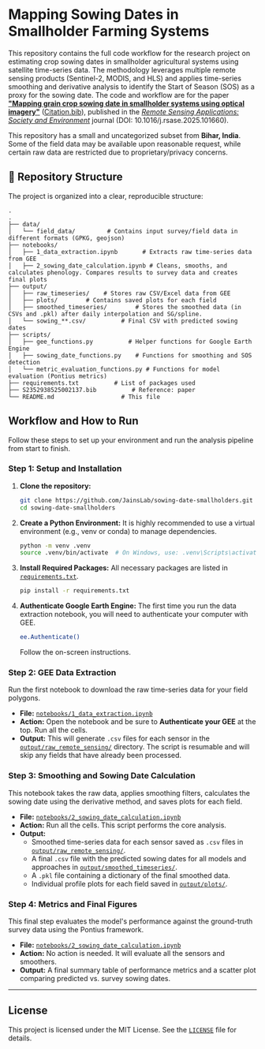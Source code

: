# Mapping Sowing Dates in Smallholder Farming Systems

This repository contains the full code workflow for the research project on estimating crop sowing dates in smallholder agricultural systems using satellite time-series data. The methodology leverages multiple remote sensing products (Sentinel-2, MODIS, and HLS) and applies time-series smoothing and derivative analysis to identify the Start of Season (SOS) as a proxy for the sowing date. The code and workflow are for the paper [**"Mapping grain crop sowing date in smallholder systems using optical imagery"**](https://www.sciencedirect.com/science/article/pii/S2352938525002137) ([Citation.bib](./S2352938525002137.bib)), published in the [*Remote Sensing Applications: Society and Environment*](https://www.sciencedirect.com/journal/remote-sensing-applications-society-and-environment) journal (DOI: 10.1016/j.rsase.2025.101660). 

This repository has a small and uncategorized subset from **Bihar, India**. Some of the field data may be available upon reasonable request, while certain raw data are restricted due to proprietary/privacy concerns.


## 📂 Repository Structure

The project is organized into a clear, reproducible structure:
```
.
.
├── data/
│   └── field_data/         # Contains input survey/field data in different formats (GPKG, geojson)
├── notebooks/
│   ├── 1_data_extraction.ipynb       # Extracts raw time-series data from GEE
│   ├── 2_sowing_date_calculation.ipynb # Cleans, smooths, and calculates phenology. Compares results to survey data and creates final plots
├── output/
│   ├── raw_timeseries/    # Stores raw CSV/Excel data from GEE
│   ├── plots/        # Contains saved plots for each field
│   ├── smoothed_timeseries/        # Stores the smoothed data (in CSVs and .pkl) after daily interpolation and SG/spline.
│   └── sowing_**.csv/          # Final CSV with predicted sowing dates
├── scripts/
│   ├── gee_functions.py          # Helper functions for Google Earth Engine
│   ├── sowing_date_functions.py    # Functions for smoothing and SOS detection
│   └── metric_evaluation_functions.py # Functions for model evaluation (Pontius metrics)
├── requirements.txt          # List of packages used
├── S2352938525002137.bib          # Reference: paper
└── README.md                   # This file
```


## Workflow and How to Run

Follow these steps to set up your environment and run the analysis pipeline from start to finish.

### Step 1: Setup and Installation

1.  **Clone the repository:**
    ```bash
    git clone https://github.com/JainsLab/sowing-date-smallholders.git
    cd sowing-date-smallholders
    ```

2.  **Create a Python Environment:** It is highly recommended to use a virtual environment (e.g., venv or conda) to manage dependencies.
    ```bash
    python -m venv .venv
    source .venv/bin/activate  # On Windows, use: .venv\Scripts\activate
    ```

3.  **Install Required Packages:** All necessary packages are listed in [`requirements.txt`](./requirements.txt).
    ```bash
    pip install -r requirements.txt
    ```

4.  **Authenticate Google Earth Engine:** The first time you run the data extraction notebook, you will need to authenticate your computer with GEE.
    ```bash
    ee.Authenticate()
    ```
    Follow the on-screen instructions.

### Step 2: GEE Data Extraction
Run the first notebook to download the raw time-series data for your field polygons.

-   **File:** [`notebooks/1_data_extraction.ipynb`](./notebooks/1_data_extraction.ipynb)
-   **Action:** Open the notebook and be sure to **Authenticate your GEE** at the top. Run all the cells.
-   **Output:** This will generate `.csv` files for each sensor in the [`output/raw_remote_sensing/`](./output/raw_timeseries/) directory. The script is resumable and will skip any fields that have already been processed.

### Step 3: Smoothing and Sowing Date Calculation
This notebook takes the raw data, applies smoothing filters, calculates the sowing date using the derivative method, and saves plots for each field.

-   **File:** [`notebooks/2_sowing_date_calculation.ipynb`](./notebooks/2_sowing_date_calculation.ipynb)
-   **Action:** Run all the cells. This script performs the core analysis. 
-   **Output:**
    -   Smoothed time-series data for each sensor saved as `.csv` files in [`output/raw_remote_sensing/`](./output/raw_timeseries/).
    -   A final `.csv` file with the predicted sowing dates for all models and approaches in [`output/smoothed_timeseries/`](./output/smoothed_timeseries/).
    -   A `.pkl` file containing a dictionary of the final smoothed data.
    -   Individual profile plots for each field saved in [`output/plots/`](./output/plots/).

### Step 4: Metrics and Final Figures
This final step evaluates the model's performance against the ground-truth survey data using the Pontius framework.

-   **File:** [`notebooks/2_sowing_date_calculation.ipynb`](./notebooks/2_sowing_date_calculation.ipynb)
-   **Action:** No action is needed. It will evaluate all the sensors and smoothers.
-   **Output:** A final summary table of performance metrics and a scatter plot comparing predicted vs. survey sowing dates.

---

## License

This project is licensed under the MIT License. See the [`LICENSE`](./LICENSE) file for details.